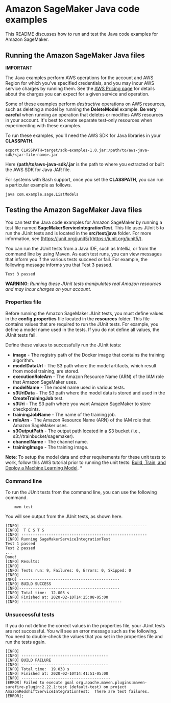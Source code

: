 # Amazon SageMaker Java code examples

This README discusses how to run and test the Java code examples for Amazon SageMaker.

## Running the Amazon SageMaker Java files

**IMPORTANT**

The Java examples perform AWS operations for the account and AWS Region for which you've specified credentials, and you may incur AWS service charges by running them. See the [AWS Pricing page](https://aws.amazon.com/pricing/) for details about the charges you can expect for a given service and operation.

Some of these examples perform *destructive* operations on AWS resources, such as deleting a model by running the **DeleteModel** example. **Be very careful** when running an operation that deletes or modifies AWS resources in your account. It's best to create separate test-only resources when experimenting with these examples.

To run these examples, you'll need the AWS SDK for Java libraries in your **CLASSPATH**.

	export CLASSPATH=target/sdk-examples-1.0.jar:/path/to/aws-java-sdk/<jar-file-name>.jar

Here **/path/to/aws-java-sdk/<jar-file-name>.jar** is the path to where you extracted or built the AWS SDK for Java JAR file.

For systems with Bash support, once you set the **CLASSPATH**, you can run a particular example as follows.

	java com.example.sage.ListModels


 ## Testing the Amazon SageMaker Java files

You can test the Java code examples for Amazon SageMaker by running a test file named **SageMakerServiceIntegrationTest**. This file uses JUnit 5 to run the JUnit tests and is located in the **src/test/java** folder. For more information, see [https://junit.org/junit5/](https://junit.org/junit5/).

You can run the JUnit tests from a Java IDE, such as IntelliJ, or from the command line by using Maven. As each test runs, you can view messages that inform you if the various tests succeed or fail. For example, the following message informs you that Test 3 passed.

	Test 3 passed

**WARNING**: _Running these JUnit tests manipulates real Amazon resources and may incur charges on your account._

 ### Properties file
Before running the Amazon SageMaker JUnit tests, you must define values in the **config.properties** file located in the **resources** folder. This file contains values that are required to run the JUnit tests. For example, you define a model name used in the tests. If you do not define all values, the JUnit tests fail.

Define these values to successfully run the JUnit tests:

- **image** - The registry path of the Docker image that contains the training algorithm.   
- **modelDataUrl** - The S3 path where the model artifacts, which result from model training, are stored.
- **executionRoleArn** - The Amazon Resource Name (ARN) of the IAM role that Amazon SageMaker uses.
- **modelName** - The model name used in various tests.
- **s3UriData** - The S3 path where the model data is stored and used in the **CreateTrainingJob** test. 
- **s3Uri** - The S3 path where you want Amazon SageMaker to store checkpoints. 
- **trainingJobName** - The name of the training job.
- **roleArn** -  The Amazon Resource Name (ARN) of the IAM role that Amazon SageMaker uses.
- **s3OutputPath**  - The output path located in a S3 bucket (i.e., s3://trainbucket/sagemaker).
- **channelName** - The channel name.
 - **trainingImage** - The training image.


**Note**:  To setup the model data and other requirements for these unit tests to work, follow this AWS tutorial prior to running the unit tests: [Build, Train, and Deploy a Machine Learning Model]( https://aws.amazon.com/getting-started/hands-on/build-train-deploy-machine-learning-model-sagemaker/). 
 * 

### Command line
To run the JUnit tests from the command line, you can use the following command.

		mvn test

You will see output from the JUnit tests, as shown here.

	[INFO] -------------------------------------------------------
	[INFO]  T E S T S
	[INFO] -------------------------------------------------------
	[INFO] Running SageMakerServiceIntegrationTest
	Test 1 passed
	Test 2 passed
	...
	Done!
	[INFO] Results:
	[INFO]
	[INFO] Tests run: 9, Failures: 0, Errors: 0, Skipped: 0
	[INFO]
	INFO] --------------------------------------------
	[INFO] BUILD SUCCESS
	[INFO]--------------------------------------------
	[INFO] Total time:  12.003 s
	[INFO] Finished at: 2020-02-10T14:25:08-05:00
	[INFO] --------------------------------------------

### Unsuccessful tests

If you do not define the correct values in the properties file, your JUnit tests are not successful. You will see an error message such as the following. You need to double-check the values that you set in the properties file and run the tests again.

	[INFO]
	[INFO] --------------------------------------
	[INFO] BUILD FAILURE
	[INFO] --------------------------------------
	[INFO] Total time:  19.038 s
	[INFO] Finished at: 2020-02-10T14:41:51-05:00
	[INFO] ---------------------------------------
	[ERROR] Failed to execute goal org.apache.maven.plugins:maven-surefire-plugin:2.22.1:test (default-test) on project AmazonRedshiftServiceIntegrationTest:  There are test failures.
	[ERROR];

